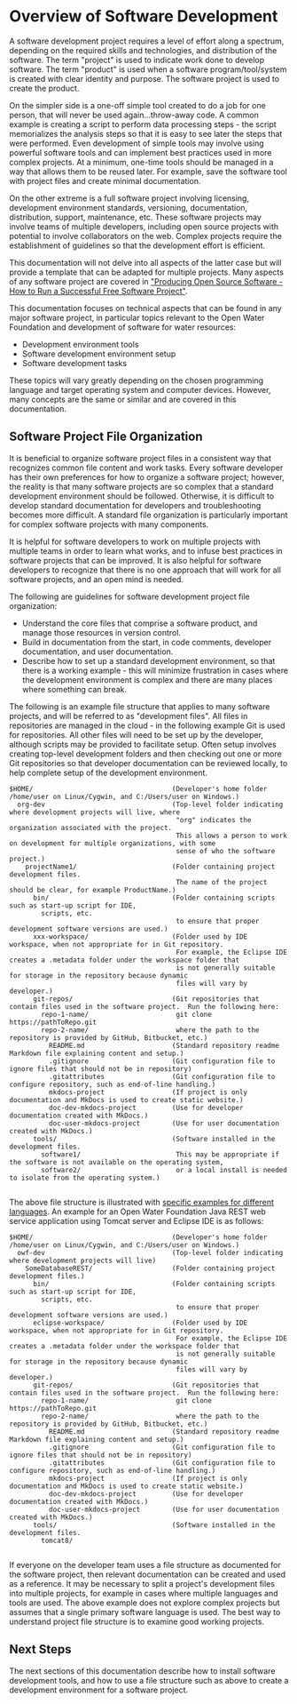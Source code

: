 # Overview of Software Development #

A software development project requires a level of effort along a spectrum,
depending on the required skills and technologies, and distribution of the software.
The term "project" is used to indicate work done to develop software.
The term "product" is used when a software program/tool/system is created with clear identity and purpose.
The software project is used to create the product.

On the simpler side is a one-off simple tool created to do a job for one person, that will never be used again...throw-away code.
A common example is creating a script to perform data processing steps - the script memorializes the analysis steps so that it is
easy to see later the steps that were performed.
Even development of simple tools may involve using powerful software tools and can implement best practices used in more complex projects.
At a minimum, one-time tools should be managed in a way that allows them to be reused later.
For example, save the software tool with project files and create minimal documentation.

On the other extreme is a full software project involving licensing, development environment standards, versioning,
documentation, distribution, support, maintenance, etc.
These software projects may involve teams of multiple developers,
including open source projects with potential to involve collaborators on the web.
Complex projects require the establishment of guidelines so that the development effort is efficient.

This documentation will not delve into all aspects of the latter case but will provide a template that can be adapted for multiple projects.
Many aspects of any software project are covered in
["Producing Open Source Software - How to Run a Successful Free Software Project"](http://producingoss.com).

This documentation focuses on technical aspects that can be found in any major software project,
in particular topics relevant to the Open Water Foundation and development of software for water resources:

* Development environment tools
* Software development environment setup
* Software development tasks

These topics will vary greatly depending on the chosen programming language and target operating system and computer devices.
However, many concepts are the same or similar and are covered in this documentation.

## Software Project File Organization ##

It is beneficial to organize software project files in a consistent way that recognizes common file content and work tasks.
Every software developer has their own preferences for how to organize a software project;
however, the reality is that many software projects are so complex that a standard development environment should be followed.
Otherwise, it is difficult to develop standard documentation for developers and troubleshooting becomes more difficult.
A standard file organization is particularly important for complex software projects with many components.

It is helpful for software developers to work on multiple projects with multiple teams in order to learn
what works, and to infuse best practices in software projects that can be improved.
It is also helpful for software developers to recognize that there is no one approach that will work for all software projects,
and an open mind is needed.

The following are guidelines for software development project file organization:

* Understand the core files that comprise a software product, and manage those resources in version control.
* Build in documentation from the start, in code comments, developer documentation, and user documentation.
* Describe how to set up a standard development environment, so that there is a working example - this will minimize
frustration in cases where the development environment is complex and there are many places where something can break.

The following is an example file structure that applies to many software projects,
and will be referred to as "development files".
All files in repositories are managed in the cloud - in the following example Git is used for repositories.
All other files will need to be set up by the developer, although scripts may be provided to facilitate setup.
Often setup involves creating top-level development folders and then checking out one or more Git repositories
so that developer documentation can be reviewed locally, to help complete setup of the development environment.

```text
$HOME/                                   (Developer's home folder /home/user on Linux/Cygwin, and C:/Users/user on Windows.)
  org-dev                                (Top-level folder indicating where development projects will live, where
                                          "org" indicates the organization associated with the project.
                                          This allows a person to work on development for multiple organizations, with some
                                          sense of who the software project.)
    projectName1/                        (Folder containing project development files.
                                          The name of the project should be clear, for example ProductName.)
      bin/                               (Folder containing scripts such as start-up script for IDE,
        scripts, etc.
                                          to ensure that proper development software versions are used.)
      xxx-workspace/                     (Folder used by IDE workspace, when not appropriate for in Git repository.
                                          For example, the Eclipse IDE creates a .metadata folder under the workspace folder that
                                          is not generally suitable for storage in the repository because dynamic
                                          files will vary by developer.)
      git-repos/                         (Git repositories that contain files used in the software project.  Run the following here:
        repo-1-name/                      git clone https://pathToRepo.git
        repo-2-name/                      where the path to the repository is provided by GitHub, Bitbucket, etc.)
          README.md                      (Standard repository readme Markdown file explaining content and setup.)
          .gitignore                     (Git configuration file to ignore files that should not be in repository)
          .gitattributes                 (Git configuration file to configure repository, such as end-of-line handling.)
          mkdocs-project                 (If project is only documentation and MkDocs is used to create static website.)
          doc-dev-mkdocs-project         (Use for developer documentation created with MkDocs.)
          doc-user-mkdocs-project        (Use for user documentation created with MkDocs.)
      tools/                             (Software installed in the development files.
        software1/                        This may be appropriate if the software is not available on the operating system,
        software2/                        or a local install is needed to isolate from the operating system.)
         
```

The above file structure is illustrated with [specific examples for different languages](dev-env-by-lang/overview/).
An example for an Open Water Foundation Java REST web service application using Tomcat server and Eclipse IDE is as follows:

```text
$HOME/                                   (Developer's home folder /home/user on Linux/Cygwin, and C:/Users/user on Windows.)
  owf-dev                                (Top-level folder indicating where development projects will live)
    SomeDatabaseREST/                    (Folder containing project development files.)
      bin/                               (Folder containing scripts such as start-up script for IDE,
        scripts, etc.
                                          to ensure that proper development software versions are used.)
      eclipse-workspace/                 (Folder used by IDE workspace, when not appropriate for in Git repository.
                                          For example, the Eclipse IDE creates a .metadata folder under the workspace folder that
                                          is not generally suitable for storage in the repository because dynamic
                                          files will vary by developer.)
      git-repos/                         (Git repositories that contain files used in the software project.  Run the following here:
        repo-1-name/                      git clone https://pathToRepo.git
        repo-2-name/                      where the path to the repository is provided by GitHub, Bitbucket, etc.)
          README.md                      (Standard repository readme Markdown file explaining content and setup.)
          .gitignore                     (Git configuration file to ignore files that should not be in repository)
          .gitattributes                 (Git configuration file to configure repository, such as end-of-line handling.)
          mkdocs-project                 (If project is only documentation and MkDocs is used to create static website.)
          doc-dev-mkdocs-project         (Use for developer documentation created with MkDocs.)
          doc-user-mkdocs-project        (Use for user documentation created with MkDocs.)
      tools/                             (Software installed in the development files.
        tomcat8/
         
```

If everyone on the developer team uses a file structure as documented for the software project,
then relevant documentation can be created and used as a reference.
It may be necessary to split a project's development files into multiple projects,
for example in cases where multiple languages and tools are used.
The above example does not explore complex projects but assumes that a single primary software language is used.
The best way to understand project file structure is to examine good working projects.

## Next Steps ##

The next sections of this documentation describe how to install software development tools,
and how to use a file structure such as above to create a development environment for a software project.
